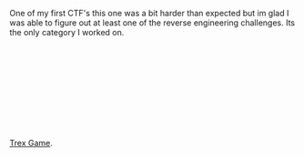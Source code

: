 One of my first CTF's this one was a bit harder than expected but im glad I was able to figure out at least one of the reverse engineering challenges. Its the only category I worked on.




<object data="https://github.com/acwDevs/idekCTF2024/blob/main/Trex%20game.pdf" type="application/pdf" width="700px" height="700px">
    <embed src="https://github.com/acwDevs/idekCTF2024/blob/main/Trex%20game.pdf">
        <p><a href="https://github.com/acwDevs/idekCTF2024/blob/main/Trex%20game.pdf">Trex Game</a>.</p>
    </embed>
</object>
